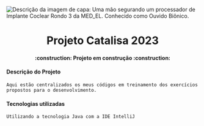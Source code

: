 ![Descrição da imagem de capa: Uma mão segurando um processador de Implante Coclear Rondo 3 da MED_EL. Conhecido como Ouvido Biônico.](https://github.com/carloslaczynskizup/ProjetoZero/assets/133882447/acc40a02-36f5-4c32-8b19-fd0ea4e8d4a4)

<h1 align="center"> Projeto Catalisa 2023 </h1>

<h4 align="center"> 
    :construction:  Projeto em construção  :construction:
</h4>

<h4> Descrição do Projeto </h4>

    Aqui estão centralizados os meus códigos em treinamento dos exercícios propostos para o desenvolvimento.

<h4> Tecnologias utilizadas </h4>

    Utilizando a tecnologia Java com a IDE IntelliJ